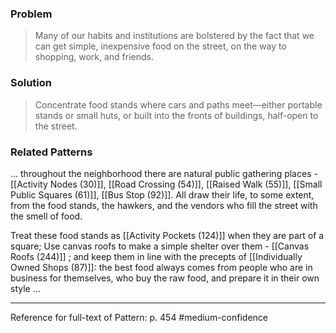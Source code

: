 ### Problem
>Many of our habits and institutions are bolstered by the fact that we can get simple, inexpensive food on the street, on the way to shopping, work, and friends.

### Solution
>Concentrate food stands where cars and paths meet—either portable stands or small huts, or built into the fronts of buildings, half-open to the street.

### Related Patterns
... throughout the neighborhood there are natural public gathering places - [[Activity Nodes (30)]], [[Road Crossing (54)]], [[Raised Walk (55)]], [[Small Public Squares (61)]], [[Bus Stop (92)]]. All draw their life, to some extent, from the food stands, the hawkers, and the vendors who fill the street with the smell of food. 

Treat these food stands as [[Activity Pockets (124)]] when they are part of a square; Use canvas roofs to make a simple shelter over them - [[Canvas Roofs (244)]] ; and keep them in line with the precepts of [[Individually Owned Shops (87)]]: the best food always comes from people who are in business for themselves, who buy the raw food, and prepare it in their own style ...

---
Reference for full-text of Pattern: p. 454 #medium-confidence 